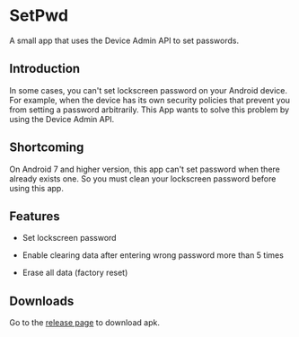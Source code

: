 # SetPwd

A small app that uses the Device Admin API to set passwords.

## Introduction

In some cases, you can't set lockscreen password on your Android device. For example, when the device has its own security policies that prevent you from setting a password arbitrarily. This App wants to solve this problem by using the Device Admin API.

## Shortcoming

On Android 7 and higher version, this app can't set password when there already exists one. So you must clean your lockscreen password before using this app.

## Features

- Set lockscreen password

- Enable clearing data after entering wrong password more than 5 times

- Erase all data (factory reset)

## Downloads

Go to the [release page](https://github.com/Richard-Zheng/SetPwd/releases) to download apk.